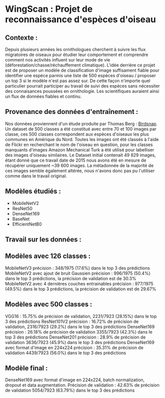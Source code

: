 # WingScan : Projet de reconnaissance d'espèces d'oiseau

## Contexte :

Depuis plusieurs années les ornithologues cherchent à suivre les flux migratoires de oiseaux pour étudier leur comportement et comprendre comment nos activités influent sur leur mode de vie (déforestation/chasse/réchauffement climatique). L'idée derrière ce projet est de proposer un modèle de classification d'image suffisament fiable pour identifier une espèce parmis une liste de 500 espèces d'oiseau / proposer un top 3 si le modèle n'est pas assez sur. De cette façon n'importe quel particulier pourrait participer au travail de suivi des espèces sans nécessiter des connaisances poussées en ornithologie. Les scientifiques auraient ainsi un flux de données fiables et continu.

## Provenance des données d'entraînement :

Nos données proviennent d'un étude produite par Thomas Berg : [Birdsnap](https://thomasberg.org/papers/birdsnap-cvpr14.pdf). Un dataset de 500 classes a été constitué avec entre 70 et 100 images par classe, ces 500 classes correspondent aux espèces d'oiseaux les plus communes en Amérique du Nord. Toutes les images ont été classés à l'aide de Flickr en recherchant le nom de l'oiseau en question, pour les classes manquants d'images Amazon Mechanical Turk a été utilisé pour labelliser des images d'oiseau similaires. Le Dataset initial contenait 49 829 images, étant donné que ce travail date de 2015 nous avons été en mesure de récupérer uniquement ~39 600 images. La métadonnée de la majorité de ces images semble également altérée, nous n'avons donc pas pu l'utiliser comme dans le travail original.

## Modèles étudiés :

- MobileNetV2
- ResNet50
- DenseNet169
- BaseNet
- EfficientNetB0

## Travail sur les données :

## Modèles avec 126 classes :

MobileNetV3 précision : 348/1975 (17.6%) dans le top 3 des prédictions
MobileNetV2 avec ajout de bruit Gaussien précision : 996/1975 (50.4%) dans le top 3 prédictions, la précision de validation est de 30.3%
MobileNetV2 avec 4 dernières couches entrainables précision : 977/1975 (49.5%) dans le top 3 prédictions, la précision de validation est de 29.67%

## Modèles avec 500 classes :

VGG16 : 15.75% de précision de validation, 2231/7923 (28.15%) dans le top 3 des prédictions
ResNet101V2 précision : 16.72% de précision de validation, 2316/7923 (29.2%) dans le top 3 des prédictions
DenseNet169 précision : 26.18% de précision de validation 3355/7923 (42.3%) dans le top 3 des prédictions
DenseNet201 précision : 28.9% de précision de validation 3636/7923 (45.9%) dans le top 3 des prédictions
DenseNet169 avec format d'image en 224x224 précision : 35.31% de précision de validation 4439/7923 (56.0%) dans le top 3 des prédictions

## Modèle final :

DenseNet169 avec format d'image en 224x224, batch normalization, dropout et data augmentation. Précision de validation : 42.63% de précision de validation 5054/7923 (63.79%) dans le top 3 des prédictions
